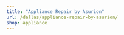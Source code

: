 ```yaml
---
title: "Appliance Repair by Asurion"
url: /dallas/appliance-repair-by-asurion/
shop: appliance
---
```

